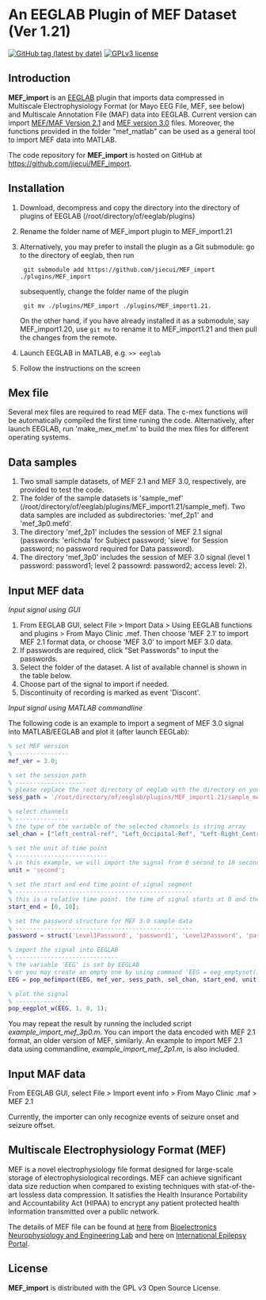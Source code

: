 An EEGLAB Plugin of MEF Dataset (Ver 1.21)
==========================================

[![GitHub tag (latest by date)](https://img.shields.io/github/v/tag/jiecui/MEF_import)](https://github.com/jiecui/MEF_import/releases/tag/v1.21)
[![GPLv3 license](https://img.shields.io/badge/License-GPLv3-blue.svg)](http://perso.crans.org/besson/LICENSE.html)

Introduction
------------
**MEF_import** is an [EEGLAB](https://sccn.ucsd.edu/eeglab/index.php) plugin
that imports data compressed in Multiscale Electrophysiology Format (or Mayo
EEG File, MEF, see below) and Multiscale Annotation File (MAF) data into
EEGLAB. Current version can import [MEF/MAF Version
2.1](https://github.com/benbrinkmann/mef_lib_2_1) and [MEF version
3.0](https://www.mayo.edu/research/labs/bioelectronics-neurophysiology-engineering/data-code-sharing)
files. Moreover, the functions provided in the folder "mef_matlab" can be
used as a general tool to import MEF data into MATLAB.

The code repository for **MEF_import** is hosted on GitHub at
https://github.com/jiecui/MEF_import.

Installation
------------
1. Download, decompress and copy the directory into the directory of plugins
   of EEGLAB (/root/directory/of/eeglab/plugins)
1. Rename the folder name of MEF_import plugin to MEF_import1.21
1. Alternatively, you may prefer to install the plugin as a Git submodule:
   go to the directory of eeglab, then run 

        git submodule add https://github.com/jiecui/MEF_import ./plugins/MEF_import

   subsequently, change the folder name of the plugin 

        git mv ./plugins/MEF_import ./plugins/MEF_import1.21.

   On the other hand, if you have already installed it as a submodule, say
   MEF_import1.20, use ```git mv``` to rename it to MEF_import1.21 and then
   pull the changes from the remote.
1. Launch EEGLAB in MATLAB, e.g. ```>> eeglab```
1. Follow the instructions on the screen

Mex file
--------
Several mex files are required to read MEF data. The c-mex functions will be
automatically compiled the first time runing the code. Alternatively, after
launch EEGLAB, run 'make_mex_mef.m' to build the mex files for different
operating systems.
 
Data samples
------------
1. Two small sample datasets, of MEF 2.1 and MEF 3.0, respectively, are
   provided to test the code.
1. The folder of the sample datasets is 'sample_mef'
   (/root/directory/of/eeglab/plugins/MEF_import1.21/sample_mef). Two data
   samples are included as subdirectories: 'mef_2p1' and 'mef_3p0.mefd'.
1. The directory 'mef_2p1' includes the session of MEF 2.1 signal
   (passwords: 'erlichda' for Subject password; 'sieve' for Session
   password; no password required for Data password).
1. The directory 'mef_3p0' includes the session of MEF 3.0 signal (level 1
   password: password1; level 2 passowrd: password2; access level: 2).

Input MEF data
--------------
*Input signal using GUI*

1. From EEGLAB GUI, select File > Import Data > Using EEGLAB functions and plugins > From Mayo Clinic .mef. 
Then choose 'MEF 2.1' to import MEF 2.1 format data, or choose 'MEF 3.0' to import MEF 3.0 data.
1. If passwords are required, click "Set Passwords" to input the passwords.
1. Select the folder of the dataset.  A list of available channel is shown in the table below.
1. Choose part of the signal to import if needed.
1. Discontinuity of recording is marked as event 'Discont'.

*Input signal using MATLAB commandline*

The following code is an example to import a segment of MEF 3.0 signal into MATLAB/EEGLAB and plot it (after launch EEGLab):

```matlab
% set MEF version
% ---------------
mef_ver = 3.0; 

% set the session path
% --------------------
% please replace the root directory of eeglab with the directory on your system
sess_path = '/root/directory/of/eeglab/plugins/MEF_import1.21/sample_mef/mef_3p0.mefd';

% select channels
% ---------------
% the type of the variable of the selected channels is string array
sel_chan = ["left_central-ref", "Left_Occipital-Ref", "Left-Right_Central", "left-right_occipital"]; 

% set the unit of time point 
% --------------------------
% in this example, we will import the signal from 0 second to 10 second
unit = 'second'; 

% set the start and end time point of signal segment
% --------------------------------------------------
% this is a relative time point. the time of signal starts at 0 and the 1st sample index is 1.
start_end = [0, 10]; 

% set the password structure for MEF 3.0 sample data
% --------------------------------------------------
password = struct('Level1Password', 'password1', 'Level2Password', 'password2', 'AccessLevel', 2); 

% import the signal into EEGLAB
% -----------------------------
% the variable 'EEG' is set by EEGLAB
% or you may create an empty one by using command 'EEG = eeg_emptyset();'
EEG = pop_mefimport(EEG, mef_ver, sess_path, sel_chan, start_end, unit, password); 

% plot the signal
% ---------------
pop_eegplot_w(EEG, 1, 0, 1); 
```
You may repeat the result by running the included script *example_import_mef_3p0.m*.
You can import the data encoded with MEF 2.1 format, an older version of MEF, similarly. 
An example to import MEF 2.1 data using commandline, *example_import_mef_2p1.m*, is also included.

Input MAF data
--------------
From EEGLAB GUI, select File > Import event info > From Mayo Clinic .maf > MEF 2.1

Currently, the importer can only recognize events of seizure onset and seizure offset.

Multiscale Electrophysiology Format (MEF)
-----------------------------------------
MEF is a novel electrophysiology file format designed for large-scale
storage of electrophysiological recordings. MEF can achieve significant data
size reduction when compared to existing techniques with stat-of-the-art
lossless data compression. It satisfies the Health Insurance Portability and
Accountability Act (HIPAA) to encrypt any patient protected health
information transmitted over a public network.

The details of MEF file can be found at
[here](https://www.mayo.edu/research/labs/bioelectronics-neurophysiology-engineering/data-code-sharing)
from [Bioelectronics Neurophysiology and Engineering
Lab](https://www.mayo.edu/research/labs/bioelectronics-neurophysiology-engineering/overview)
and [here](https://main.ieeg.org/?q=node/28) on [International Epilepsy
Portal](https://main.ieeg.org). 

License
-------
**MEF_import** is distributed with the GPL v3 Open Source License.
